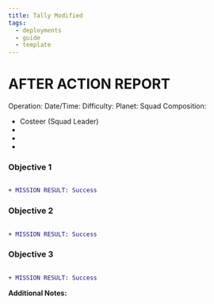 ```yaml
---
title: Tally Modified
tags:
  - deployments
  - guide
  - template
---
```

# AFTER ACTION REPORT

Operation: 
Date/Time: 
Difficulty: 
Planet:
Squad Composition:
- Costeer (Squad Leader)
- 
- 
- 
### Objective 1 
```diff

+ MISSION RESULT: Success
```

### Objective 2
```diff

+ MISSION RESULT: Success
```


### Objective 3
```diff

+ MISSION RESULT: Success
```

**Additional Notes:** 